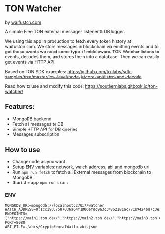 # TON Watcher

by [waifuston.com](https://waifuston.com)

A simple Free TON external messages listener & DB logger.

We using this app in production to fetch every token history at waifuston.com. We store messages in blockchain via emitting events and to get these events we need some type of middleware. TON Watcher listens to events, decodes them, and stores them into a database. Then we can easily get events via HTTP API.

Based on TON SDK examples: https://github.com/tonlabs/sdk-samples/tree/master/low-level/node-js/core-api/listen-and-decode

Read how to use and modify this code: https://southernlabs.gitbook.io/ton-watcher/

## Features:

- MongoDB backend
- Fetch all messages to DB
- Simple HTTP API for DB queries
- Messages subscription

## How to use

- Change code as you want
- Setup ENV variables: network, watch address, abi and mongodb uri
- Run `npm run fetch` to fetch all External messages from blockchain to MongoDB
- Start the app `npm run start`

### ENV
```
MONGODB_URI=mongodb://localhost:27017/watcher
WATCH_ADDRESS=0:1cc19337587036a64f1806efdc9a3c34862181ac771b9424bd7c3e75bade58c4
ENDPOINTS=["https://main1.ton.dev/","https://main2.ton.dev/","https://main3.ton.dev/"]
PORT=8080
ABI_FILE=./abis/CryptoNeuralWaifu.abi.json
```
